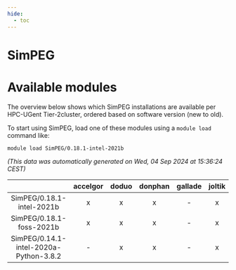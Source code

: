 ```yaml
---
hide:
  - toc
---
```


SimPEG
======

# Available modules


The overview below shows which SimPEG installations are available per HPC-UGent Tier-2cluster, ordered based on software version (new to old).

To start using SimPEG, load one of these modules using a `module load` command like:

```shell
module load SimPEG/0.18.1-intel-2021b
```

*(This data was automatically generated on Wed, 04 Sep 2024 at 15:36:24 CEST)*  

| |accelgor|doduo|donphan|gallade|joltik|shinx|skitty|
| :---: | :---: | :---: | :---: | :---: | :---: | :---: | :---: |
|SimPEG/0.18.1-intel-2021b|x|x|x|-|x|-|x|
|SimPEG/0.18.1-foss-2021b|x|x|x|-|x|-|x|
|SimPEG/0.14.1-intel-2020a-Python-3.8.2|-|x|x|-|x|-|x|
